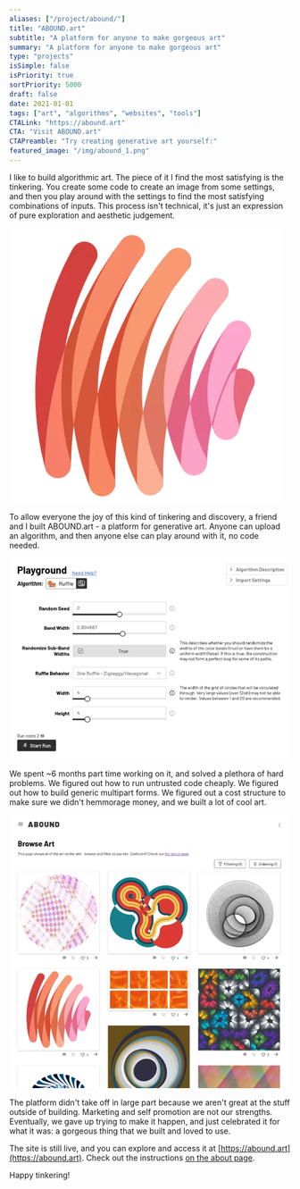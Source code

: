 ```yaml
---
aliases: ["/project/abound/"]
title: "ABOUND.art"
subtitle: "A platform for anyone to make gorgeous art"
summary: "A platform for anyone to make gorgeous art"
type: "projects"
isSimple: false
isPriority: true
sortPriority: 5000
draft: false
date: 2021-01-01
tags: ["art", "algorithms", "websites", "tools"]
CTALink: "https://abound.art"
CTA: "Visit ABOUND.art"
CTAPreamble: "Try creating generative art yourself:"
featured_image: "/img/abound_1.png"
---
```


I like to build algorithmic art. The piece of it I find the most satisfying is the tinkering.
You create some code to create an image from some settings, and then you play around with the 
settings to find the most satisfying combinations of inputs. This process isn't technical, it's
just an expression of pure exploration and aesthetic judgement.

![A fun squiggly line for a ](/img/abound_3.png)

To allow everyone the joy of this kind of tinkering and discovery, a friend and I built ABOUND.art - 
a platform for generative art. Anyone can upload an algorithm, and then anyone else can play around
with it, no code needed.

![An example input form where a user could tinker with an algorithm called ruffle.](/img/abound_2.png)

We spent ~6 months part time working on it, and solved a plethora of hard problems. We figured
out how to run untrusted code cheaply. We figured out how to build generic multipart forms. We
figured out a cost structure to make sure we didn't hemmorage money, and we built a lot of cool
art.

![An "explore" page on the abound site.](/img/abound_1.png)

The platform didn't take off in large part because we aren't great at the stuff outside of building.
Marketing and self promotion are not our strengths. Eventually, we gave up trying to make it 
happen, and just celebrated it for what it was: a gorgeous thing that we built and loved to use.

The site is still live, and you can explore and access it at [https://abound.art](https://abound.art).
Check out the instructions [on the about page](https://abound.art/about).

Happy tinkering!
